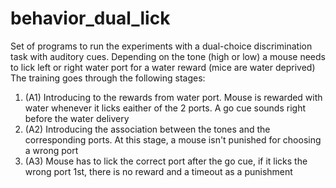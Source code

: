 # behavior_dual_lick
Set of programs to run the experiments with a dual-choice discrimination task with auditory cues. Depending on the tone (high or low) a mouse needs to lick left or right water port for a water reward (mice are water deprived)
The training goes through the following stages:
1. (A1) Introducing to the rewards from water port. Mouse is rewarded with water whenever it licks eaither of the 2 ports. A go cue sounds right before the water delivery
2. (A2) Introducing the association between the tones and the corresponding ports. At this stage, a mouse isn't punished for choosing a wrong port
3. (A3) Mouse has to lick the correct port after the go cue, if it licks the wrong port 1st, there is no reward and a timeout as a punishment
